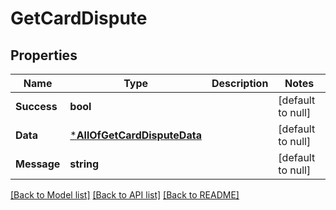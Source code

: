 # GetCardDispute

## Properties
Name | Type | Description | Notes
------------ | ------------- | ------------- | -------------
**Success** | **bool** |  | [default to null]
**Data** | [***AllOfGetCardDisputeData**](AllOfGetCardDisputeData.md) |  | [default to null]
**Message** | **string** |  | [default to null]

[[Back to Model list]](../README.md#documentation-for-models) [[Back to API list]](../README.md#documentation-for-api-endpoints) [[Back to README]](../README.md)

